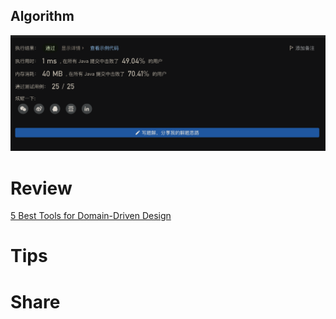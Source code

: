 ## Algorithm
![fengpu-2023-05-14-lc](../../../images/temp/fengpu-2023-05-21-lc.png)

# Review
[5 Best Tools for Domain-Driven Design](https://medium.com/javascript-in-plain-english/5-best-tools-for-domain-driven-design-7c1cd2d570e3)

# Tips


# Share
